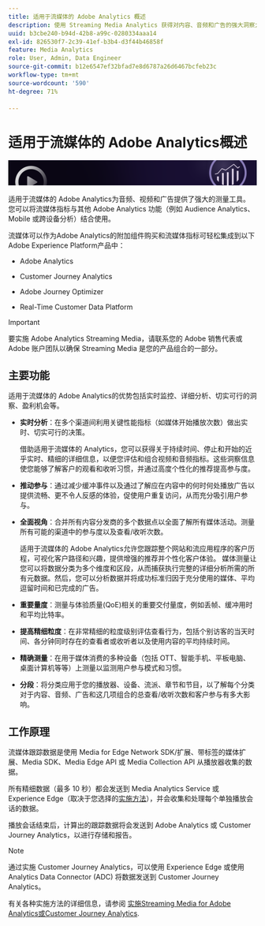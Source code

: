 ```yaml
---
title: 适用于流媒体的 Adobe Analytics 概述
description: 使用 Streaming Media Analytics 获得对内容、音频和广告的强大洞察力。
uuid: b3cbe240-b94d-42b8-a99c-0280334aaa14
exl-id: 826530f7-2c39-41ef-b3b4-d3f44b46858f
feature: Media Analytics
role: User, Admin, Data Engineer
source-git-commit: b12e6547ef32bfad7e8d6787a26d6467bcfeb23c
workflow-type: tm+mt
source-wordcount: '590'
ht-degree: 71%

---
```


# 适用于流媒体的 Adobe Analytics概述

![横幅](./assets/media_analytics_banner.png)

适用于流媒体的 Adobe Analytics为音频、视频和广告提供了强大的测量工具。 您可以将流媒体指标与其他 Adobe Analytics 功能（例如 Audience Analytics、Mobile 或跨设备分析）结合使用。

流媒体可以作为Adobe Analytics的附加组件购买<!-- update this when SKUs are available for other AEP products -->和流媒体指标可轻松集成到以下Adobe Experience Platform产品中：

* Adobe Analytics

* Customer Journey Analytics

* Adobe Journey Optimizer

* Real-Time Customer Data Platform

>[!IMPORTANT]
>
>要实施 Adobe Analytics Streaming Media，请联系您的 Adobe 销售代表或 Adobe 账户团队以确保 Streaming Media 是您的产品组合的一部分。

## 主要功能

适用于流媒体的 Adobe Analytics的优势包括实时监控、详细分析、切实可行的洞察、盈利机会等。

* **实时分析**：在多个渠道间利用关键性能指标（如媒体开始播放次数）做出实时、切实可行的决策。

  借助适用于流媒体的 Analytics，您可以获得关于持续时间、停止和开始的近乎实时、精细的详细信息，以便您评估和组合视频和音频指标。这些洞察信息使您能够了解客户的观看和收听习惯，并通过高度个性化的推荐提高参与度。

* **推动参与**：通过减少缓冲事件以及通过了解应在内容中的何时何处播放广告以提供流畅、更不令人反感的体验，促使用户重复访问，从而充分吸引用户参与。

* **全面视角**：合并所有内容分发商的多个数据点以全面了解所有媒体活动。测量所有可能的渠道中的参与度以及查看/收听次数。

  适用于流媒体的 Adobe Analytics允许您跟踪整个网站和流应用程序的客户历程，可视化客户路径和兴趣，提供增强的推荐并个性化客户体验。  媒体测量让您可以将数据分类为多个维度和区段，从而捕获执行完整的详细分析所需的所有元数据。然后，您可以分析数据并将成功标准归因于充分使用的媒体、平均逗留时间和已完成的广告。

* **重要量度**：测量与体验质量(QoE)相关的重要交付量度，例如丢帧、缓冲用时和平均比特率。

* **提高精细粒度**：在非常精细的粒度级别评估查看行为，包括个别访客的当天时间、各分钟同时存在的查看者或收听者以及使用内容的平均持续时间。

* **精确测量**：在用于媒体消费的多种设备（包括 OTT、智能手机、平板电脑、桌面计算机等等）上测量以监测用户参与模式和习惯。

* **分段**：将分类应用于您的播放器、设备、流派、章节和节目，以了解每个分类对于内容、音频、广告和这几项组合的总查看/收听次数和客户参与有多大影响。


## 工作原理

流媒体跟踪数据是使用 Media for Edge Network SDK/扩展、带标签的媒体扩展、Media SDK、Media Edge API 或 Media Collection API 从播放器收集的数据。

所有精细数据（最多 10 秒）都会发送到 Media Analytics Service 或 Experience Edge（取决于您选择的[实施方法](/help/implementation/overview.md)），并会收集和处理每个单独播放会话的数据。

播放会话结束后，计算出的跟踪数据将会发送到 Adob&#x200B;e Analytics 或 Customer Journey Analytics，以进行存储和报告。

>[!NOTE]
>
>通过实施 Customer Journey Analytics，可以使用 Experience Edge 或使用 Analytics Data Connector (ADC) 将数据发送到 Customer Journey Analytics。


有关各种实施方法的详细信息，请参阅 [实施Streaming Media for Adobe Analytics或Customer Journey Analytics](/help/implementation/overview.md).
